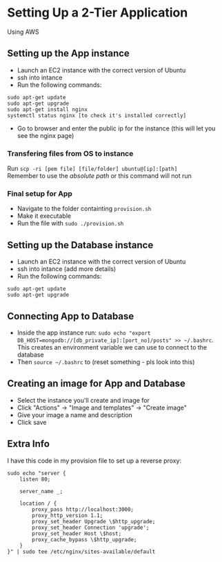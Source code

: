 # Setting Up a 2-Tier Application
Using AWS

## Setting up the App instance
- Launch an EC2 instance with the correct version of Ubuntu
- ssh into intance
- Run the following commands:
```
sudo apt-get update
sudo apt-get upgrade
sudo apt-get install nginx
systemctl status nginx [to check it's installed correctly]
```
- Go to browser and enter the public ip for the instance (this will let you see the nginx page)

### Transfering files from OS to instance
Run `scp -ri [pem file] [file/folder] ubuntu@[ip]:[path]`  
Remember to use the _absolute path_ or this command will not run

### Final setup for App
- Navigate to the folder containting `provision.sh`
- Make it executable
- Run the file with `sudo ./provision.sh`

## Setting up the Database instance
- Launch an EC2 instance with the correct version of Ubuntu
- ssh into intance (add more details)
- Run the following commands:
```
sudo apt-get update
sudo apt-get upgrade
```

## Connecting App to Database
- Inside the app instance run: `sudo echo "export DB_HOST=mongodb://[db_private_ip]:[port_no]/posts" >> ~/.bashrc`. This creates an environment variable we can use to connect to the database
- Then `source ~/.bashrc` to (reset something - pls look into this)

## Creating an image for App and Database
- Select the instance you'll create and image for
- Click "Actions" -> "Image and templates" -> "Create image"
- Give your image a name and description
- Click save

## Extra Info
I have this code in my provision file to set up a reverse proxy:
```
sudo echo "server {
    listen 80;

    server_name _;

    location / {
        proxy_pass http://localhost:3000;
        proxy_http_version 1.1;
        proxy_set_header Upgrade \$http_upgrade;
        proxy_set_header Connection 'upgrade';
        proxy_set_header Host \$host;
        proxy_cache_bypass \$http_upgrade;
    }
}" | sudo tee /etc/nginx/sites-available/default
```
